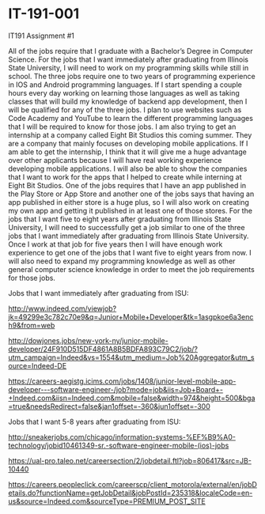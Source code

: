# IT-191-001
IT191 Assignment #1

All of the jobs require that I graduate with a Bachelor’s Degree in Computer Science. For the jobs that I want immediately after graduating from Illinois State University, I will need to work on my programming skills while still in school. The three jobs require one to two years of programming experience in IOS and Android programming languages. If I start spending a couple hours every day working on learning those languages as well as taking classes that will build my knowledge of backend app development, then I will be qualified for any of the three jobs. I plan to use websites such as Code Academy and YouTube to learn the different programming languages that I will be required to know for those jobs. I am also trying to get an internship at a company called Eight Bit Studios this coming summer. They are a company that mainly focuses on developing mobile applications. If I am able to get the internship, I think that it will give me a huge advantage over other applicants because I will have real working experience developing mobile applications. I will also be able to show the companies that I want to work for the apps that I helped to create while interning at Eight Bit Studios. One of the jobs requires that I have an app published in the Play Store or App Store and another one of the jobs says that having an app published in either store is a huge plus, so I will also work on creating my own app and getting it published in at least one of those stores. For the jobs that I want five to eight years after graduating from Illinois State University, I will need to successfully get a job similar to one of the three jobs that I want immediately after graduating from Illinois State University. Once I work at that job for five years then I will have enough work experience to get one of the jobs that I want five to eight years from now. I will also need to expand my programming knowledge as well as other general computer science knowledge in order to meet the job requirements for those jobs. 

Jobs that I want immediately after graduating from ISU:

  http://www.indeed.com/viewjob?jk=49299e3c782c70e9&q=Junior+Mobile+Developer&tk=1asgpkoe6a3ench9&from=web

  http://dowjones.jobs/new-york-ny/junior-mobile-developer/24F910D515DF4861A8B5BDFA893C79C2/job/?utm_campaign=Indeed&vs=1554&utm_medium=Job%20Aggregator&utm_source=Indeed-DE

  https://careers-aegistg.icims.com/jobs/1408/junior-level-mobile-app-developer---software-engineer-/job?mode=job&iis=Job+Board+-+Indeed.com&iisn=Indeed.com&mobile=false&width=974&height=500&bga=true&needsRedirect=false&jan1offset=-360&jun1offset=-300

Jobs that I want 5-8 years after graduating from ISU:

  http://sneakerjobs.com/chicago/information-systems-%EF%B9%A0-technology/jobid10461349-sr.-software-engineer-mobile-(ios)-jobs

  https://ual-pro.taleo.net/careersection/2/jobdetail.ftl?job=806417&src=JB-10440

  https://careers.peopleclick.com/careerscp/client_motorola/external/en/jobDetails.do?functionName=getJobDetail&jobPostId=235318&localeCode=en-us&source=Indeed.com&sourceType=PREMIUM_POST_SITE





